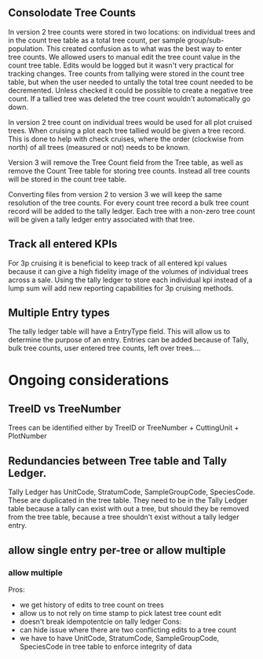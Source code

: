 ## Consolodate Tree Counts
In version 2 tree counts were stored in two locations: on individual trees and in the count tree table as a total tree count, per sample group/sub-population. This created confusion as to what was the best way to enter tree counts. We allowed users to manual edit the tree count value in the count tree table. Edits would be logged but it wasn't very practical for tracking changes. Tree counts from tallying were stored in the count tree table, but when the user needed to untally the total tree count needed to be decremented. Unless checked it could be possible to create a negative tree count. If a tallied tree was deleted the tree count wouldn't automatically go down. 

In version 2 tree count on individual trees would be used for all plot cruised trees. When cruising a plot each tree tallied would be given a tree record. This is done to help with check cruises, where the order (clockwise from north) of all trees (measured or not) needs to be known.    

Version 3 will remove the Tree Count field from the Tree table, as well as remove the Count Tree table for storing tree counts. 
Instead all tree counts will be stored in the count tree table. 

Converting files from  version 2 to version 3 we will keep the same resolution of the tree counts. 
For every count tree record a bulk tree count record will be added to the tally ledger. Each tree with a non-zero tree count will be given a tally ledger entry associated with that tree.  

## Track all entered KPIs
For 3p cruising it is beneficial to keep track of all entered kpi values because it can give a high fidelity image of the volumes of individual trees across a sale. 
Using the tally ledger to store each individual kpi instead of a lump sum will add new reporting capabilities for 3p cruising methods. 


## Multiple Entry types
The tally ledger table will have a EntryType field. This will allow us to determine the purpose of an entry. Entries can be added because of Tally, bulk tree counts, user entered tree counts, left over trees....

# Ongoing considerations

## TreeID vs TreeNumber
Trees can be identified either by TreeID or TreeNumber + CuttingUnit + PlotNumber

## Redundancies between Tree table and Tally Ledger. 
Tally Ledger has UnitCode, StratumCode, SampleGroupCode, SpeciesCode. These are duplicated in the tree table. 
They need to be in the Tally Ledger table because a tally can exist with out a tree, but should they be removed from the tree table, because a tree shouldn't exist without a tally ledger entry. 

## allow single entry per-tree or allow multiple
### allow multiple
Pros: 
 - we get history of edits to tree count on trees
 - allow us to not rely on time stamp to pick latest tree count edit
 - doesn't break idempotentcie on tally ledger
Cons:
 - can hide issue where there are two conflicting edits to a tree count
 - we have to have UnitCode, StratumCode, SampleGroupCode, SpeciesCode in tree table to enforce integrity of data




